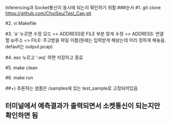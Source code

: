 Inferencing과 Socket통신이 동시에 되는지 확인하기 위함
###순서
#1. git clone https://github.com/ChoiSeu/Test_Cap.git

#2. vi Makefile

#3. 'a' 누르면 수정 모드
=> ADDRESS랑 FILE 부분 맞게 수정
=> ADDRESS: 연결할 ip주소
=> FILE: 주고받을 파일 이름(원래는 입력받게 해놨는데 미리 정하게 해놓음. default는 output.pcap)

#4. esc 누르고 ':wq' 하면 저장하고 종료

#5. make clean

#6. make run

##+) 추론하는 샘플은 /samples에 있는 test_sample로 고정되어있음
##   터미널에서 예측결과가 출력되면서 소켓통신이 되는지만 확인하면 됨

